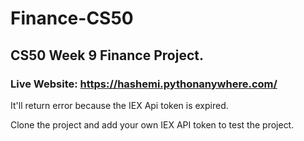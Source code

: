 # Finance-CS50

## CS50 Week 9 Finance Project.

### Live Website: https://hashemi.pythonanywhere.com/

It'll return error because the IEX Api token is expired.

Clone the project and add your own IEX API token to test the project.
